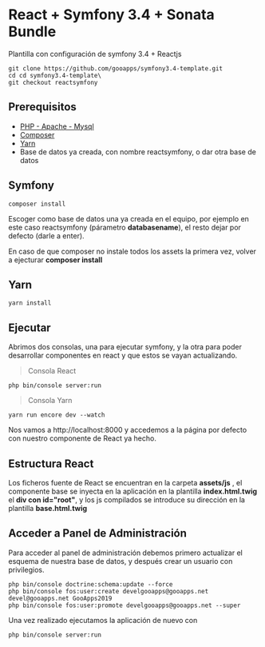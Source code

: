 # React + Symfony 3.4 + Sonata Bundle

Plantilla con configuración de symfony 3.4 + Reactjs

```
git clone https://github.com/gooapps/symfony3.4-template.git
cd cd symfony3.4-template\
git checkout reactsymfony
```

## Prerequisitos


* [PHP - Apache - Mysql](http://www.wampserver.com/en/)
* [Composer](https://getcomposer.org/)
* [Yarn](https://yarnpkg.com/lang/en/) 
* Base de datos ya creada, con nombre reactsymfony, o dar otra base de datos

## Symfony 


```
composer install
```

Escoger como base de datos una ya creada en el equipo, por ejemplo en este caso reactsymfony (párametro **databasename**), el resto dejar por defecto (darle a enter).

En caso de que composer no instale todos los assets la primera vez, volver a ejecturar **composer install**

## Yarn 

```
yarn install
```


## Ejecutar

Abrimos dos consolas, una para ejecutar symfony, y la otra para poder desarrollar componentes en react y que estos se vayan actualizando.

> Consola React
```
php bin/console server:run
```
> Consola Yarn

```
yarn run encore dev --watch
```

Nos vamos a http://localhost:8000 y accedemos a la página por defecto con nuestro componente de React ya hecho.

## Estructura React

Los ficheros fuente de React se encuentran en la carpeta **assets/js** , el componente base se inyecta en la aplicación en la plantilla **index.html.twig** el **div con id="root"**, y los js compilados se introduce su dirección en la plantilla **base.html.twig**

## Acceder a Panel de Administración
Para acceder al panel de administración debemos primero actualizar el esquema de nuestra base de datos, y después crear un usuario con privilegios.

```
php bin/console doctrine:schema:update --force
php bin/console fos:user:create develgooapps@gooapps.net devel@gooapps.net GooApps2019
php bin/console fos:user:promote develgooapps@gooapps.net --super

```

Una vez realizado ejecutamos la aplicación de nuevo con 
```
php bin/console server:run
```

